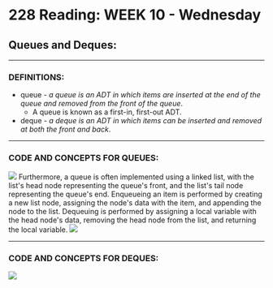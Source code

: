 # 228 Reading: **WEEK 10** - Wednesday

## **Queues and Deques:**
***
### **DEFINITIONS:**
* queue - *a queue is an ADT in which items are inserted at the end of the queue and removed from the front of the queue*.
    *  A queue is known as a first-in, first-out ADT.
* deque - *a deque is an ADT in which items can be inserted and removed at both the front and back*.
***
### **CODE AND CONCEPTS FOR QUEUES:**
![](https://i.gyazo.com/2dbe38979ce983b13898c01e0d357fcc.png)
Furthermore, a queue is often implemented using a linked list, with the list's head node representing the queue's front, and the list's tail node representing the queue's end. Enqueueing an item is performed by creating a new list node, assigning the node's data with the item, and appending the node to the list. Dequeuing is performed by assigning a local variable with the head node's data, removing the head node from the list, and returning the local variable. 
![](https://i.gyazo.com/841da882f299b25d07d0637ec5dcb188.png)
***
### **CODE AND CONCEPTS FOR DEQUES:**
![](https://i.gyazo.com/57d45e407c0674ff51627c44c2c0d08f.png)